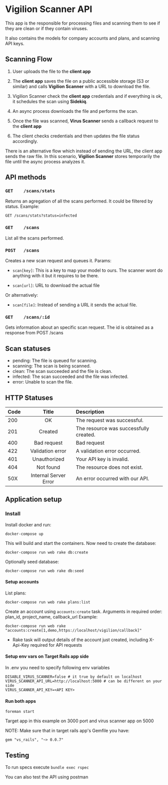 # Vigilion Scanner API

This app is the responsible for processing files and scanning them to see if they are clean or if they contain viruses.

It also contains the models for company accounts and plans, and scanning API keys.

## Scanning Flow

1) User uploads the file to the **client app**

2) The **client app** saves the file on a public accessible
storage (S3 or similar) and calls **Vigilion Scanner** with a
URL to download the file.

3) Vigilion Scanner check the **client app** credentials and if
everything is ok, it schedules the scan using **Sidekiq**.

4) An async process downloads the file and performs the scan.

5) Once the file was scanned, **Virus Scanner** sends a
callback request to the **client app**

6) The client checks credentials and then updates the file
status accordingly.

There is an alternative flow which instead of sending the URL,
the client app sends the raw file.
In this scenario, **Vigilion Scanner** stores temporarily the
file until the async process analyzes it.

## API methods

### `GET    /scans/stats`
Returns an agregation of all the scans performed.
It could be filtered by status.
Example:
```
GET /scans/stats?status=infected
```

### `GET    /scans`
List all the scans performed.

### `POST   /scans`
Creates a new scan request and queues it.
Params:
* `scan[key]`: This is a key to map your model to ours.
The scanner wont do anything with it but it requires to be there.

* `scan[url]`: URL to download the actual file

Or alternatively:
* `scan[file]`: Instead of sending a URL it sends the actual file.

### `GET    /scans/:id`
Gets information about an specific scan request.
The id is obtained as a response from POST /scans


## Scan statuses

* pending: The file is queued for scanning.
* scanning: The scan is being scanned.
* clean: The scan succeeded and the file is clean.
* infected: The scan succeeded and the file was infected.
* error: Unable to scan the file.

## HTTP Statuses


|Code |	Title                 |	Description                            |
| --- |:---------------------:| :--------------------------------------|
|200  |	OK                    |	The request was successful.            |
|201  |	Created               |	The resource was successfully created. |
|400  |	Bad request           |	Bad request                            |
|422  |	Validation error      |	A validation error occurred.           |
|401  |	Unauthorized          |	Your API key is invalid.               |
|404  |	Not found             |	The resource does not exist.           |
|50X  |	Internal Server Error |	An error occurred with our API.        |


## Application setup

### Install

Install docker and run:

    docker-compose up

This will build and start the containers. Now need to create the database:

    docker-compose run web rake db:create

Optionally seed database:

    docker-compose run web rake db:seed

#### Setup accounts

List plans:

    docker-compose run web rake plans:list

Create an account using `accounts:create` task. Arguments in required order: plan_id, project_name, callback_url
Example:

    docker-compose run web rake "accounts:create[1,demo,https://localhost/vigilion/callback]"

* Rake task will output details of the account just created, including X-Api-Key required for API requests

#### Setup env vars on Target Rails app side

In .env you need to specify following env variables
```
DISABLE_VIRUS_SCANNER=false # it true by default on localhost
VIRUS_SCANNER_API_URL=http://localhost:5000 # can be different on your side
VIRUS_SCANNER_API_KEY=<API KEY>
```

#### Run both apps

```
foreman start
```

Target app in this example on 3000 port and virus scanner app on 5000

NOTE: Make sure that in target rails app's Gemfile you have:
```
gem "vs_rails", "~> 0.0.7"
```

## Testing

To run specs execute
`bundle exec rspec`

You can also test the API using postman
